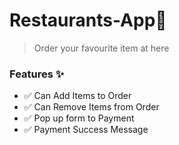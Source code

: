 
# Restaurants-App🍔
> Order your favourite item at here

### Features ✨
- ✅ Can Add Items to Order
- ✅ Can Remove Items from Order
- ✅ Pop up form to Payment
- ✅ Payment Success Message 

